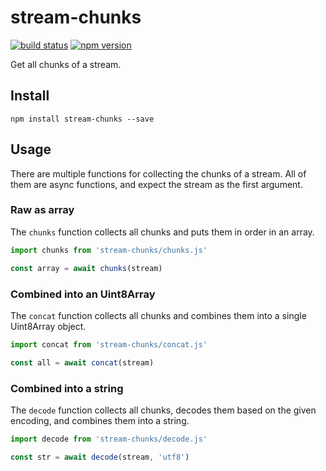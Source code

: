 # stream-chunks

[![build status](https://img.shields.io/github/actions/workflow/status/bergos/stream-chunks/test.yaml?branch=master)](https://github.com/bergos/stream-chunks/actions/workflows/test.yaml)
[![npm version](https://img.shields.io/npm/v/stream-chunks.svg)](https://www.npmjs.com/package/stream-chunks)

Get all chunks of a stream.

## Install

`npm install stream-chunks --save`

## Usage

There are multiple functions for collecting the chunks of a stream.
All of them are async functions, and expect the stream as the first argument.

### Raw as array

The `chunks` function collects all chunks and puts them in order in an array. 

```javascript
import chunks from 'stream-chunks/chunks.js'

const array = await chunks(stream)
```

### Combined into an Uint8Array

The `concat` function collects all chunks and combines them into a single Uint8Array object.

```javascript
import concat from 'stream-chunks/concat.js'

const all = await concat(stream)
```

### Combined into a string

The `decode` function collects all chunks, decodes them based on the given encoding, and combines them into a string.

```javascript
import decode from 'stream-chunks/decode.js'

const str = await decode(stream, 'utf8')
```
